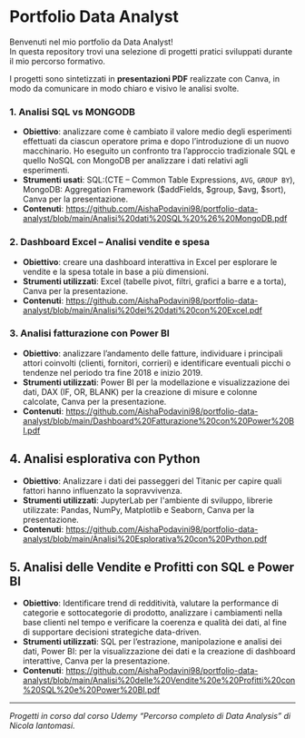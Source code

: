 # Portfolio Data Analyst
Benvenuti nel mio portfolio da Data Analyst!  
In questa repository trovi una selezione di progetti pratici sviluppati durante il mio percorso formativo.

I progetti sono sintetizzati in **presentazioni PDF** realizzate con Canva, in modo da comunicare in modo chiaro e visivo le analisi svolte.

### 1. Analisi SQL vs MONGODB
- **Obiettivo**: analizzare come è cambiato il valore medio degli esperimenti effettuati da ciascun operatore prima e dopo l’introduzione di un nuovo macchinario.
  Ho eseguito un confronto tra l’approccio tradizionale SQL e quello NoSQL con MongoDB per analizzare i dati relativi agli esperimenti.
- **Strumenti usati**: SQL:(CTE – Common Table Expressions, `AVG`, `GROUP BY`), MongoDB: Aggregation Framework ($addFields, $group, $avg, $sort), Canva per la presentazione.
- **Contenuti**: https://github.com/AishaPodavini98/portfolio-data-analyst/blob/main/Analisi%20dati%20SQL%20%26%20MongoDB.pdf

### 2. Dashboard Excel – Analisi vendite e spesa
- **Obiettivo**: creare una dashboard interattiva in Excel per esplorare le vendite e la spesa totale in base a più dimensioni.
- **Strumenti utilizzati**: Excel (tabelle pivot, filtri, grafici a barre e a torta), Canva per la presentazione.
-  **Contenuti**: https://github.com/AishaPodavini98/portfolio-data-analyst/blob/main/Analisi%20dei%20dati%20con%20Excel.pdf

### 3. Analisi fatturazione con Power BI
- **Obiettivo**: analizzare l’andamento delle fatture, individuare i principali attori coinvolti (clienti, fornitori, corrieri) e identificare eventuali picchi o tendenze nel periodo tra fine 2018 e inizio 2019.
-  **Strumenti utilizzati**: Power BI per la modellazione e visualizzazione dei dati, DAX (IF, OR, BLANK) per la creazione di misure e colonne calcolate, Canva per la presentazione.
-  **Contenuti**: https://github.com/AishaPodavini98/portfolio-data-analyst/blob/main/Dashboard%20Fatturazione%20con%20Power%20BI.pdf

## 4. Analisi esplorativa con Python
- **Obiettivo**: Analizzare i dati dei passeggeri del Titanic per capire quali fattori hanno influenzato la sopravvivenza.
- **Strumenti utilizzati**: JupyterLab per l'ambiente di sviluppo, librerie utilizzate: Pandas, NumPy, Matplotlib e Seaborn, Canva per la presentazione.
-  **Contenuti**: https://github.com/AishaPodavini98/portfolio-data-analyst/blob/main/Analisi%20Esplorativa%20con%20Python.pdf

## 5. Analisi delle Vendite e Profitti con SQL e Power BI
- **Obiettivo**: Identificare trend di redditività, valutare la performance di categorie e sottocategorie di prodotto, analizzare i cambiamenti nella base clienti nel tempo e verificare la coerenza e qualità dei dati, al fine di supportare decisioni strategiche data-driven.
- **Strumenti utilizzati**: SQL per l’estrazione, manipolazione e analisi dei dati, Power BI: per la visualizzazione dei dati e la creazione di dashboard interattive, Canva per la presentazione.
-  **Contenuti**: https://github.com/AishaPodavini98/portfolio-data-analyst/blob/main/Analisi%20delle%20Vendite%20e%20Profitti%20con%20SQL%20e%20Power%20BI.pdf



---

*Progetti in corso dal corso Udemy “Percorso completo di Data Analysis” di Nicola Iantomasi.*
